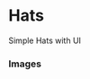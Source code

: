 # Hats

Simple Hats with UI


### Images

<img src="https://raw.githubusercontent.com/zsfell/Hats/main/resources/img/Screenshot%20(126).png" alt="">
<img src="https://raw.githubusercontent.com/zsfell/Hats/main/resources/img/Screenshot%20(128).png" alt="">
